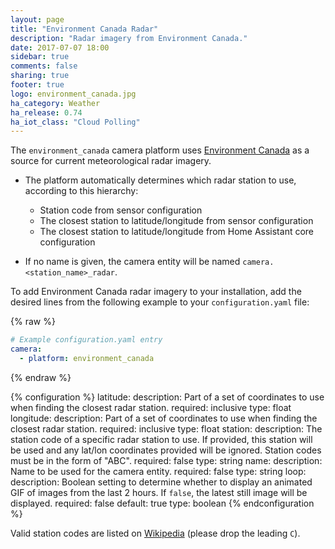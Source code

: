 ```yaml
---
layout: page
title: "Environment Canada Radar"
description: "Radar imagery from Environment Canada."
date: 2017-07-07 18:00
sidebar: true
comments: false
sharing: true
footer: true
logo: environment_canada.jpg
ha_category: Weather
ha_release: 0.74
ha_iot_class: "Cloud Polling"
---
```


The `environment_canada` camera platform uses [Environment Canada](https://weather.gc.ca/mainmenu/weather_menu_e.html) as a source for current meteorological radar imagery.

- The platform automatically determines which radar station to use, according to this hierarchy:
  - Station code from sensor configuration
  - The closest station to latitude/longitude from sensor configuration
  - The closest station to latitude/longitude from Home Assistant core configuration

- If no name is given, the camera entity will be named `camera.<station_name>_radar`.

To add Environment Canada radar imagery to your installation, add the desired lines from the following example to your `configuration.yaml` file:

{% raw %}
```yaml
# Example configuration.yaml entry
camera:
  - platform: environment_canada
```
{% endraw %}

{% configuration %}
latitude:
  description: Part of a set of coordinates to use when finding the closest radar station.
  required: inclusive
  type: float
longitude:
  description: Part of a set of coordinates to use when finding the closest radar station.
  required: inclusive
  type: float
station: 
  description: The station code of a specific radar station to use. If provided, this station will be used and any lat/lon coordinates provided will be ignored. 
Station codes must be in the form of "ABC".
  required: false
  type: string
name:
  description: Name to be used for the camera entity.
  required: false
  type: string
loop:
  description: Boolean setting to determine whether to display an animated GIF of images from the last 2 hours. If `false`, the latest still image will be displayed.
  required: false
  default: true
  type: boolean 
{% endconfiguration %}

Valid station codes are listed on [Wikipedia](https://en.wikipedia.org/wiki/Canadian_weather_radar_network#List_of_radars) (please drop the leading `C`).